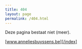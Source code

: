 ```yaml
---
title: 404
layout: page 
permalink: /404.html
---
```


Deze pagina bestaat niet (meer).

[www.anneliesbuyssens.be][/index]
